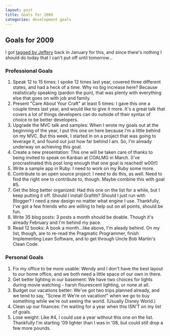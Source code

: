 ```yaml
---
layout: post
title: Goals for 2009
categories: development goals
---
```

## Goals for 2009

I got [tagged by Jeffery](http://jeffblankenburg.com/2009/01/goals-for-2009.aspx) back in January for this, and since there's nothing I should do today that I can't put off until tomorrow...

### Professional Goals

1. Speak 12 to 15 times: I spoke 12 times last year, covered three different states, and had a heck of a time. Why no big increase here? Because realistically speaking (pardon the pun), that was plenty with everything else that goes on with job and family.
2. Present "Care About Your Craft" at least 5 times: I gave this one a couple times last year, and would like to give it more. It's a great talk that covers a lot of things developers can do outside of their syntax of choice to be better developers.
3. Upgrade the MVC talk and samples: When I wrote my goals out at the beginning of the year, I put this one on here because I'm a little behind on my MVC. But this week, I started in on a project that was going to leverage it, and found out just how far behind I am. So, I'm already underway on achieving this goal.
4. Create a new presentation: This one will be taken care of thanks to being invited to speak on Kanban at COALMG in March. (I've procrastinated this post long enough that one goal is reached! w00t!)
5. Write a sample app in Ruby: I need to work on my Ruby some more.
6. Contribute to an open source project: I need to do this, as well. Need to find the right one to contribute to, though. Maybe combine this with goal #5.
7. Get the blog better organized: Had this one on the list for a while, but I keep putting it off. Should I install Grafitti? Should I just run with Blogger? I need a new design no matter what engine I use. Thankfully, I've got a few friends who are willing to help out on all points, should be fun.
8. Write 35 blog posts: 3 posts a month should be doable. Though it's already February and I'm behind my pace.
9. Read 12 books: A book a month...like above, I'm aleady behind. On my list, though, are to re-read the Pragmatic Programmer, finish Implementing Lean Software, and to get through Uncle Bob Martin's Clean Code.

### Personal Goals

1. Fix my office to be more usable: Wendy and I don't have the best layout to our home office, and we both need a little space of our own in there.
2. Get better lighting in our basement: We have two choices for lights during movie watching - harsh flourescent lighting, or none at all.
3. Budget our vacations better: We've got two trips planned already, and we tend to say, "Screw it! We're on vacation!" when we go to buy something while we're out seeing the world. (Usually Disney World.)
4. Clean up our finances: I'm waiting for a year when this ISN'T on my list of goals.
5. Lose weight: Like #4, I could use a year without this one on the list. Thankfully I'm starting '09 lighter than I was in '08, but could still drop a few more pounds.
